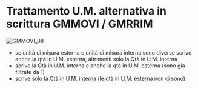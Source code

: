 # Trattamento U.M. alternativa in scrittura GMMOVI / GMRRIM
![GMMOVI_08](https://doc.smeup.com/immagini/GMMOVI_N4/GMMOVI_08.png)
 - se unità di misura esterna e unità di misura interna sono diverse scrive anche la qtà in U.M. esterna, altrimenti solo la Qtà in U.M. interna
 - scrive la Qtà in U.M. interna e anche la qtà in U.M. esterna (sono già filtrate da 1)
 - scrive solo la Qtà in U.M. interna (le qtà in U.M. esterna non ci sono).
